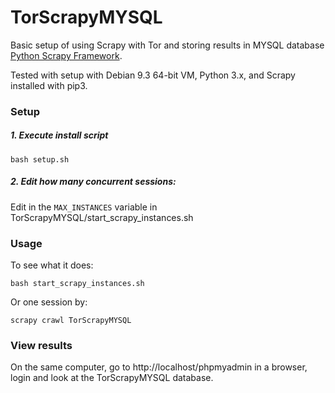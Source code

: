 # TorScrapyMYSQL
Basic setup of using Scrapy with Tor and storing results in MYSQL database [Python Scrapy Framework](http://scrapy.org/).

Tested with setup with Debian 9.3 64-bit VM, Python 3.x, and Scrapy installed with pip3.

### Setup
##### 1. Execute install script

  ```
  bash setup.sh
  ```

##### 2. Edit how many concurrent sessions:
Edit in the ```MAX_INSTANCES``` variable in TorScrapyMYSQL/start_scrapy_instances.sh

### Usage
To see what it does:
  ```
  bash start_scrapy_instances.sh
  ```
Or one session by:
```
scrapy crawl TorScrapyMYSQL
```

### View results

On the same computer, go to http://localhost/phpmyadmin in a browser, login and look at the TorScrapyMYSQL database.
